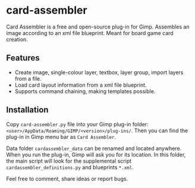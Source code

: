 # card-assembler

Card Assembler is a free and open-source plug-in for Gimp. Assembles an image according to an xml file blueprint. Meant for board game card creation.

## Features

* Create image, single-colour layer, textbox, layer group, import layers from a file.
* Load card layout information from a xml file blueprint.
* Supports command chaining, making templates possible.

## Installation

Copy `card-assembler.py` file into your Gimp plug-in folder: `<user>/AppData/Roaming/GIMP/<version>/plug-ins/`. Then you can find the plug-in in Gimp menu bar as `Card Assembler`.

Data folder `cardassembler_data` can be renamed and located anywhere. When you run the plug-in, Gimp will ask you for its location. In this folder, the main script will look for the supplemental script `cardassembler_definitions.py` and blueprints `*.xml`.



Feel free to comment, share ideas or report bugs.

